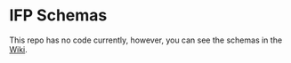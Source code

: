 # IFP Schemas

This repo has no code currently, however, you can see the schemas in the [Wiki](https://github.com/ifp/schemas/wiki).

